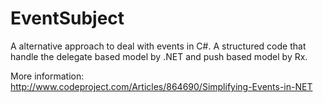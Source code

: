 # EventSubject
A alternative approach to deal with events in C#. A structured code that handle the delegate based model by .NET and push based model by Rx.

More information: http://www.codeproject.com/Articles/864690/Simplifying-Events-in-NET
